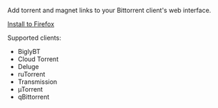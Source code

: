 Add torrent and magnet links to your Bittorrent client's web interface.

[Install to Firefox](https://addons.mozilla.org/en-US/firefox/addon/torrent-control/)

Supported clients:
- BiglyBT
- Cloud Torrent
- Deluge
- ruTorrent
- Transmission
- µTorrent
- qBittorrent
